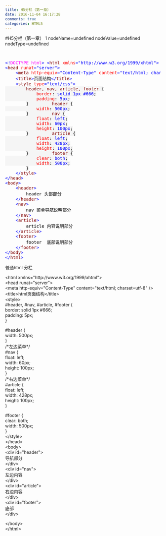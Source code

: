 ```yaml
---
title: H5分栏（第一章）
date: 2016-11-04 16:17:28
comments: true
categories: HTML5
---
```


#H5分栏（第一章）
1 nodeName=undefined nodeValue=undefined nodeType=undefined
<p>&nbsp;</p><div class="cnblogs_code">
<pre><span style="color: #0000ff">&lt;!</span><span style="color: #ff00ff">DOCTYPE html</span><span style="color: #0000ff">&gt;</span> <span style="color: #0000ff">&lt;</span><span style="color: #800000">html </span><span style="color: #ff0000">xmlns</span><span style="color: #0000ff">="http://www.w3.org/1999/xhtml"</span><span style="color: #0000ff">&gt;</span>
<span style="color: #0000ff">&lt;</span><span style="color: #800000">head </span><span style="color: #ff0000">runat</span><span style="color: #0000ff">="server"</span><span style="color: #0000ff">&gt;</span>
    <span style="color: #0000ff">&lt;</span><span style="color: #800000">meta </span><span style="color: #ff0000">http-equiv</span><span style="color: #0000ff">="Content-Type"</span><span style="color: #ff0000"> content</span><span style="color: #0000ff">="text/html; charset=utf-8"</span> <span style="color: #0000ff">/&gt;</span>
    <span style="color: #0000ff">&lt;</span><span style="color: #800000">title</span><span style="color: #0000ff">&gt;</span>页面结构<span style="color: #0000ff">&lt;/</span><span style="color: #800000">title</span><span style="color: #0000ff">&gt;</span>
    <span style="color: #0000ff">&lt;</span><span style="color: #800000">style </span><span style="color: #ff0000">type</span><span style="color: #0000ff">="text/css"</span><span style="color: #0000ff">&gt;</span><span style="background-color: #f5f5f5; color: #800000">
        header, nav, article, footer </span><span style="background-color: #f5f5f5; color: #000000">{</span><span style="background-color: #f5f5f5; color: #ff0000">
            border</span><span style="background-color: #f5f5f5; color: #000000">:</span><span style="background-color: #f5f5f5; color: #0000ff"> solid 1px #666</span><span style="background-color: #f5f5f5; color: #000000">;</span><span style="background-color: #f5f5f5; color: #ff0000">
            padding</span><span style="background-color: #f5f5f5; color: #000000">:</span><span style="background-color: #f5f5f5; color: #0000ff"> 5px</span><span style="background-color: #f5f5f5; color: #000000">;</span>
        <span style="background-color: #f5f5f5; color: #000000">}</span><span style="background-color: #f5f5f5; color: #800000">         header </span><span style="background-color: #f5f5f5; color: #000000">{</span><span style="background-color: #f5f5f5; color: #ff0000">
            width</span><span style="background-color: #f5f5f5; color: #000000">:</span><span style="background-color: #f5f5f5; color: #0000ff"> 500px</span><span style="background-color: #f5f5f5; color: #000000">;</span>
        <span style="background-color: #f5f5f5; color: #000000">}</span><span style="background-color: #f5f5f5; color: #800000">         nav </span><span style="background-color: #f5f5f5; color: #000000">{</span><span style="background-color: #f5f5f5; color: #ff0000">
            float</span><span style="background-color: #f5f5f5; color: #000000">:</span><span style="background-color: #f5f5f5; color: #0000ff"> left</span><span style="background-color: #f5f5f5; color: #000000">;</span><span style="background-color: #f5f5f5; color: #ff0000">
            width</span><span style="background-color: #f5f5f5; color: #000000">:</span><span style="background-color: #f5f5f5; color: #0000ff"> 60px</span><span style="background-color: #f5f5f5; color: #000000">;</span><span style="background-color: #f5f5f5; color: #ff0000">
            height</span><span style="background-color: #f5f5f5; color: #000000">:</span><span style="background-color: #f5f5f5; color: #0000ff"> 100px</span><span style="background-color: #f5f5f5; color: #000000">;</span>
        <span style="background-color: #f5f5f5; color: #000000">}</span><span style="background-color: #f5f5f5; color: #800000">         article </span><span style="background-color: #f5f5f5; color: #000000">{</span><span style="background-color: #f5f5f5; color: #ff0000">
            float</span><span style="background-color: #f5f5f5; color: #000000">:</span><span style="background-color: #f5f5f5; color: #0000ff"> left</span><span style="background-color: #f5f5f5; color: #000000">;</span><span style="background-color: #f5f5f5; color: #ff0000">
            width</span><span style="background-color: #f5f5f5; color: #000000">:</span><span style="background-color: #f5f5f5; color: #0000ff"> 428px</span><span style="background-color: #f5f5f5; color: #000000">;</span><span style="background-color: #f5f5f5; color: #ff0000">
            height</span><span style="background-color: #f5f5f5; color: #000000">:</span><span style="background-color: #f5f5f5; color: #0000ff"> 100px</span><span style="background-color: #f5f5f5; color: #000000">;</span>
        <span style="background-color: #f5f5f5; color: #000000">}</span><span style="background-color: #f5f5f5; color: #800000">         footer </span><span style="background-color: #f5f5f5; color: #000000">{</span><span style="background-color: #f5f5f5; color: #ff0000">
            clear</span><span style="background-color: #f5f5f5; color: #000000">:</span><span style="background-color: #f5f5f5; color: #0000ff"> both</span><span style="background-color: #f5f5f5; color: #000000">;</span><span style="background-color: #f5f5f5; color: #ff0000">
            width</span><span style="background-color: #f5f5f5; color: #000000">:</span><span style="background-color: #f5f5f5; color: #0000ff"> 500px</span><span style="background-color: #f5f5f5; color: #000000">;</span>
        <span style="background-color: #f5f5f5; color: #000000">}</span>
    <span style="color: #0000ff">&lt;/</span><span style="color: #800000">style</span><span style="color: #0000ff">&gt;</span>
<span style="color: #0000ff">&lt;/</span><span style="color: #800000">head</span><span style="color: #0000ff">&gt;</span>
<span style="color: #0000ff">&lt;</span><span style="color: #800000">body</span><span style="color: #0000ff">&gt;</span>
    <span style="color: #0000ff">&lt;</span><span style="color: #800000">header</span><span style="color: #0000ff">&gt;</span><span style="color: #000000">
        header 头部部分
    </span><span style="color: #0000ff">&lt;/</span><span style="color: #800000">header</span><span style="color: #0000ff">&gt;</span>
    <span style="color: #0000ff">&lt;</span><span style="color: #800000">nav</span><span style="color: #0000ff">&gt;</span><span style="color: #000000">
        nav 菜单导航说明部分
    </span><span style="color: #0000ff">&lt;/</span><span style="color: #800000">nav</span><span style="color: #0000ff">&gt;</span>
    <span style="color: #0000ff">&lt;</span><span style="color: #800000">article</span><span style="color: #0000ff">&gt;</span><span style="color: #000000">
        article 内容说明部分
    </span><span style="color: #0000ff">&lt;/</span><span style="color: #800000">article</span><span style="color: #0000ff">&gt;</span>
    <span style="color: #0000ff">&lt;</span><span style="color: #800000">footer</span><span style="color: #0000ff">&gt;</span><span style="color: #000000">
        footer  底部说明部分
    </span><span style="color: #0000ff">&lt;/</span><span style="color: #800000">footer</span><span style="color: #0000ff">&gt;</span>
<span style="color: #0000ff">&lt;/</span><span style="color: #800000">body</span><span style="color: #0000ff">&gt;</span>
<span style="color: #0000ff">&lt;/</span><span style="color: #800000">html</span><span style="color: #0000ff">&gt;</span></pre>
</div><p>普通html 分栏</p><p>&lt;html xmlns="http://www.w3.org/1999/xhtml"&gt;<br>&lt;head runat="server"&gt;<br>    &lt;meta http-equiv="Content-Type" content="text/html; charset=utf-8" /&gt;<br>    &lt;title&gt;html页面结构&lt;/title&gt;<br>    &lt;style&gt;<br>        #header, #nav, #article, #footer {<br>            border: solid 1px #666;<br>            padding: 5px;<br>        }</p><p>        #header {<br>            width: 500px;<br>        }<br>        /*左边菜单*/<br>        #nav {<br>            float: left;<br>            width: 60px;<br>            height: 100px;<br>        }<br>        /*右边菜单*/<br>        #article {<br>            float: left;<br>            width: 428px;<br>            height: 100px;<br>        }</p><p>        #footer {<br>            clear: both;<br>            width: 500px;<br>        }<br>    &lt;/style&gt;<br>&lt;/head&gt;<br>&lt;body&gt;<br>    &lt;div id="header"&gt;<br>        导航部分<br>    &lt;/div&gt;<br>    &lt;div id="nav"&gt;<br>        左边内容<br>    &lt;/div&gt;<br>    &lt;div id="article"&gt;<br>        右边内容<br>    &lt;/div&gt;<br>    &lt;div id="footer"&gt;<br>        底部<br>    &lt;/div&gt;</p><p>&lt;/body&gt;<br>&lt;/html&gt;</p>